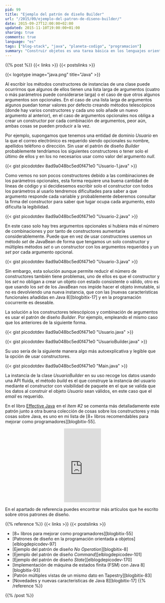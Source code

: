 ```yaml
---
pid: 99
title: "Ejemplo del patrón de diseño Builder"
url: "/2015/09/ejemplo-del-patron-de-diseno-builder/"
date: 2015-09-27T12:00:00+02:00
updated: 2015-11-10T19:00:00+01:00
sharing: true
comments: true
language: "es"
tags: ["blog-stack", "java", "planeta-codigo", "programacion"]
summary: "Construir objetos es una tarea básica en los lenguajes orientados a objetos. En Java, las instancias de una clase se crean con la palabra clave reservada _new_ y un método especial llamado constructor. Al diseñar una clase debemos tener algunas cuestiones para evitar varios constructores _telescópicos_, evitar constructores que son combinación de varios argumentos opcionales y permitir obtener instancias de objetos con estado válido. Si se nos presentan estas situaciones podemos usar el patrón de diseño _Builder_ que consiste en básicamente en una clase especializada en construir instancias de otra clase que podemos hacer usable con una API fluida y alguna cosa más deseable que explico en el artículo."
---
```


{{% post %}}
{{< links >}}
{{< postslinks >}}

{{< logotype image="java.png" title="Java" >}}

Al escribir los métodos constructores de instancias de una clase puede ocurrirnos que algunos de ellos tienen una lista larga de argumentos (cuatro o más parámetros puede considerarse larga) o el caso de que otros algunos argumentos son opcionales. En el caso de una lista larga de argumentos algunos puedan tomar valores por defecto creando métodos telescópicos (donde hay varios constructores y cada uno solo añade un nuevo argumento al anterior), en el caso de argumentos opcionales nos obliga a crear un constructor por cada combinación de argumentos, peor aún, ambas cosas se pueden producir a la vez.

Por ejemplo, supongamos que tenemos una entidad de dominio _Usuario_ en la que el correo electrónico es requerido siendo opcionales su nombre, apellidos teléfono o dirección. Sin usar el patrón de diseño _Builder_ probablemente tendríamos los siguientes constructores o tener solo el último de ellos y en los no necesarios usar como valor del argumento _null_.

{{< gist picodotdev 8ad9a048bc5ed0f471e0 "Usuario-1.java" >}}

Como vemos no son pocos constructores debido a las combinaciones de los parámetros opcionales, esta forma requiere una buena cantidad de líneas de código y si decidiesemos escribir solo el constructor con todos los parámetros al usarlo tendremos dificultades para saber a que argumento responde cada variable y probablemente deberemos consultar la firma del constructor para saber que lugar ocupa cada argumento, esto dificulta la legibilidad.

{{< gist picodotdev 8ad9a048bc5ed0f471e0 "Usuario-2.java" >}}

En este caso solo hay tres argumentos opcionales si hubiera más el número de combinaciones y por tanto de constructores aumentaría considerablemente. Puede que en vez de usar constructores usemos un método _set_ de JavaBean de forma que tengamos un solo constructor y múltiples métodos _set_ o un constructor con los argumentos requeridos y un _set_ por cada argumento opcional.

{{< gist picodotdev 8ad9a048bc5ed0f471e0 "Usuario-3.java" >}}

Sin embargo, esta solución aunque permite reducir el número de constructores también tiene problemas, uno de ellos es que el constructor y los _set_ no obligan a crear un objeto con estado consistente o válido, otro es que usando los _set_ de los JavaBean nos impide hacer el objeto inmutable, si no es devolviendo una nueva instancia, que con las [nuevas características funcionales añadidas en Java 8][blogbitix-17] y en la programación cocurrente es deseable.

La solución a los constructores telescópicos y combinación de argumentos es usar el patrón de diseño _Builder_. Por ejemplo, empleando el mismo caso que los anteriores de la siguiente forma.

{{< gist picodotdev 8ad9a048bc5ed0f471e0 "Usuario.java" >}}

{{< gist picodotdev 8ad9a048bc5ed0f471e0 "UsuarioBuilder.java" >}}

Su uso sería de la siguiente manera algo más autoexplicativa y legible que la opción de usar constructores.

{{< gist picodotdev 8ad9a048bc5ed0f471e0 "Main.java" >}}

La instancia de la clase _UsuarioBuilder_ en su uso recoge los datos usando una API fluida, el método _build_ es el que construye la instancia del usuario mediante el constructor con visibilidad de paquete en el que se valida que los datos al construir el objeto _Usuario_ sean válidos, en este caso que el _email_ es requerido.

En el libro <a href="http://www.amazon.es/gp/product/0321356683/ref=as_li_ss_tl?ie=UTF8&camp=3626&creative=24822&creativeASIN=0321356683&linkCode=as2&tag=blobit-21">Effective Java</a><img src="https://ir-es.amazon-adsystem.com/e/ir?t=blobit-21&l=as2&o=30&a=0321356683" width="1" height="1" border="0" alt="" style="border:none !important; margin:0px !important;" /> en el _Item #2_ se comenta más detalladamente este patrón junto a otra buena colección de cosas sobre los constructores y más cosas sobre Java, es uno en mi lista de [8+ libros recomendables para mejorar como programadores][blogbitix-55].

<div class="media-amazon" style="text-align: center;">
    <iframe src="https://rcm-eu.amazon-adsystem.com/e/cm?lt1=_blank&bc1=000000&IS2=1&bg1=FFFFFF&fc1=000000&lc1=0000FF&t=blobit-21&o=30&p=8&l=as4&m=amazon&f=ifr&ref=ss_til&asins=0321356683&internal=1" style="width:120px;height:240px;" scrolling="no" marginwidth="0" marginheight="0" frameborder="0"></iframe>
</div>

En el apartado de referencia puedes encontrar más artículos que he escrito sobre otros patrones de diseño.

{{% reference %}}
{{< links >}}
{{< postslinks >}}
* [8+ libros para mejorar como programadores][blogbitix-55]
* [Patrones de diseño en la programación orientada a objetos][elblogdepicodev-97]
* [Ejemplo del patrón de diseño _No Operation_][blogbitix-8]
* [Ejemplo del patrón de diseño _Command_][elblogdepicodev-101]
* [Ejemplo del patrón de diseño _State_][elblogdepicodev-170]
* [Implementación de máquina de estados finita (FSM) con Java 8][blogbitix-93]
* [Patrón múltiples vistas de un mismo dato en Tapestry][blogbitix-83]
* [Novedades y nuevas caracteristicas de Java 8][blogbitix-17]
{{% /reference %}}

{{% /post %}}
